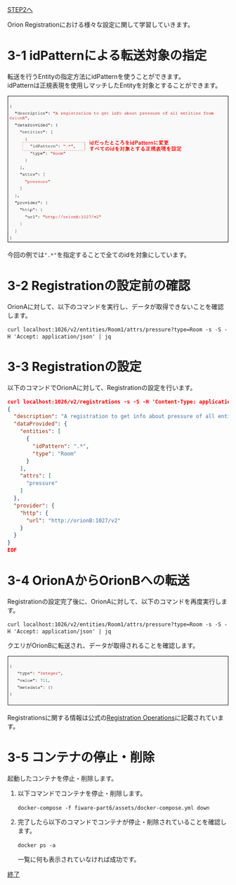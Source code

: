 [STEP2へ](step2.md)

Orion Registrationにおける様々な設定に関して学習していきます。

# 3-1 idPatternによる転送対象の指定
転送を行うEntityの指定方法にidPatternを使うことができます。  
idPatternは正規表現を使用しマッチしたEntityを対象とすることができます。

![idPattern](./assets/6-5.png)

今回の例では`".*"`を指定することで全てのidを対象にしています。

# 3-2 Registrationの設定前の確認

OrionAに対して、以下のコマンドを実行し、データが取得できないことを確認します。

```
curl localhost:1026/v2/entities/Room1/attrs/pressure?type=Room -s -S -H 'Accept: application/json' | jq
```

# 3-3 Registrationの設定

以下のコマンドでOrionAに対して、Registrationの設定を行います。

```json
curl localhost:1026/v2/registrations -s -S -H 'Content-Type: application/json' -H 'Accept: application/json' -X POST -d @- <<EOF
{
  "description": "A registration to get info about pressure of all entities from OrionB",
  "dataProvided": {
    "entities": [
      {
        "idPattern": ".*",
        "type": "Room"
      }
    ],
    "attrs": [
      "pressure"
    ]
  },
  "provider": {
    "http": {
      "url": "http://orionB:1027/v2"
    }
  }
}
EOF
```

# 3-4 OrionAからOrionBへの転送

Registrationの設定完了後に、OrionAに対して、以下のコマンドを再度実行します。

```
curl localhost:1026/v2/entities/Room1/attrs/pressure?type=Room -s -S -H 'Accept: application/json' | jq
```

クエリがOrionBに転送され、データが取得されることを確認します。

![ResponseBody](./assets/6-4.png)

Registrationsに関する情報は公式の[Registration Operations](https://github.com/telefonicaid/fiware-orion/blob/master/doc/manuals/orion-api.md#registration-operations)に記載されています。

# 3-5 コンテナの停止・削除

起動したコンテナを停止・削除します。

1. 以下コマンドでコンテナを停止・削除します。

   `docker-compose -f fiware-part6/assets/docker-compose.yml down`

2. 完了したら以下のコマンドでコンテナが停止・削除されていることを確認します。

   `docker ps -a`

   一覧に何も表示されていなければ成功です。

[終了](finish.md)

